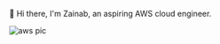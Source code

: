 👋 Hi there, I'm Zainab, an aspiring AWS cloud engineer.


![aws pic](https://github.com/user-attachments/assets/661cb6d0-57f3-497d-a4db-13d81d8b94e2)

